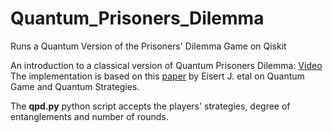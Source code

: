 # Quantum_Prisoners_Dilemma
Runs a Quantum Version of the Prisoners' Dilemma Game on Qiskit

An introduction to a classical version of Quantum Prisoners Dilemma: [Video](https://www.youtube.com/watch?v=_kLb1glm6EM)\
The implementation is based on this [paper](https://arxiv.org/pdf/quant-ph/9806088.pdf) by Eisert J. etal on Quantum Game and Quantum Strategies.

The **qpd.py** python script accepts the players' strategies, degree of entanglements and number of rounds.
